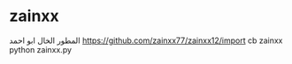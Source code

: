 # zainxx
المطور الخال ابو احمد
https://github.com/zainxx77/zainxx12/import
cb zainxx
python zainxx.py
